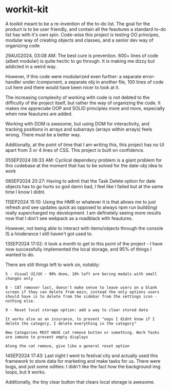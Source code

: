 # workit-kit
A toolkit meant to be a re-invention of the to-do list. The goal for the product is to be user friendly, and contain all the feautures a standard to-do list has with it's own spin. Code-wise this project is testing OO principes, modular way of creating objects and classes, and a senior dev way of organizing code

29AUG2024, 03:08 AM: The best cure is prevention. 600+ lines of code (albeit modular) is quite hectic to go through. It is making me dizzy but addicted in a weird way.

However, if this code were modularized even further: a separate error-handler under /component, a separate obj in another file, 100 lines of code cut here and there would have been nicer to look at it.

The increasing complexity of working with code is not debted to the difficulty of the project itself, but rather the way of organizing the code. It makes me appreciate OOP and SOLID principles more and more, especially when new feautures are added.

Working with DOM is awesome, but using DOM for interactivity, and tracking positions in arrays and subarrays (arrays within arrays) feels wrong. There must be a better way.

Additionally, at the point of time that I am writing this, this project has no UI apart from 3 or 4 lines of CSS. This project is built on confidence.

05SEP2024 06:33 AM: Cyclical dependecy problem is a giant problem for this codebase at the moment that has to be solved for the date-obj idea to work

08SEP2024 20:27: Having to admit that the Task Delete option for date objects has to go hurts so god damn bad, I feel like I failed but at the same time I know I didnt. 

11SEP2024 15:10: Using the HMR or whatever it is that allows me to just refresh and see updates quick as opposed to always npm run build(ing) really supercharged my development. I am definetely seeing more results now that I don't see webpack as a roadblack with feautures.

However, not being able to interact with items/objects through the console IS a hinderance I still haven't got used to.

13SEP2024 17:02: it took a month to get to this point of the project - I have now successfully implemented the local storage, and 95% of things I wanted to do.

There are still things left to work on, notably: 
        
    5 - Visual UI/UX - 90% done, 10% left are boring modals with small changes only

    8 - CAT remover last, doesn't make sense to leave users on a blank screen if they can delete from main; instead the only options users should have is to delete from the sidebar from the settings icon - nothing else. 

    9 - Reset local storage option: add a way to clear stored data

    It works also as an insurance, to prevent "oops I didnt know if I delete the category, I delete everything in the category"

    New Categories MUST HAVE cat remove button or something. Work Tasks are immune to prevent empty displays

    Along the cat remove, give like a general reset option 

14SEP2024 17:43: Last night I went to festival city and actually used this framework to store data for marketing and make tasks for us. There were bugs, and just some odities: I didn't like the fact how the background img loops, but it works. 

Additionally, the tiny clear button that clears local storage is awesome. 
